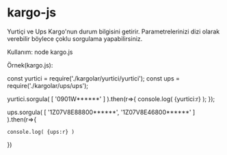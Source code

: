 # kargo-js
Yurtiçi ve Ups Kargo'nun durum bilgisini getirir. Parametrelerinizi dizi olarak verebilir böylece çoklu sorgulama yapabilirsiniz.

Kullanım:
node kargo.js

Örnek(kargo.js):

const yurtici = require('./kargolar/yurtici/yurtici');
const ups = require('./kargolar/ups/ups');

yurtici.sorgula(
    [
        '0901W******'
    ]
).then(r=>{
    console.log( {yurtici:r} );
});


ups.sorgula(
    [
        '1Z07V8E88800******', 
        '1Z07V8E46800******'
    ]
    ).then(r=>{

    console.log( {ups:r} )
})

